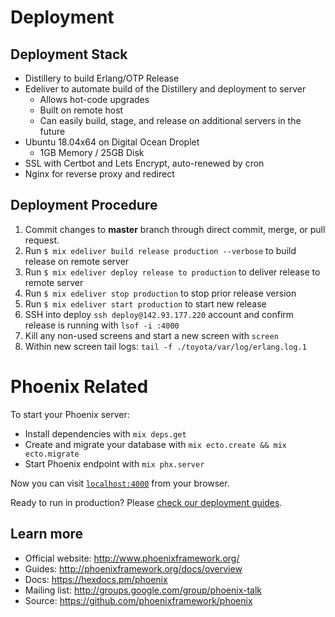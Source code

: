 # Deployment

## Deployment Stack
  * Distillery to build Erlang/OTP Release
  * Edeliver to automate build of the Distillery and deployment to server
    * Allows hot-code upgrades
    * Built on remote host
    * Can easily build, stage, and release on additional servers in the future
  * Ubuntu 18.04x64 on Digital Ocean Droplet
    * 1GB Memory / 25GB Disk
  * SSL with Certbot and Lets Encrypt, auto-renewed by cron
  * Nginx for reverse proxy and redirect
  

## Deployment Procedure

1. Commit changes to **master** branch through direct commit, merge, or pull request.
2. Run `$ mix edeliver build release production --verbose` to build release on remote server
3. Run `$ mix edeliver deploy release to production` to deliver release to remote server
4. Run `$ mix edeliver stop production` to stop prior release version
5. Run `$ mix edeliver start production` to start new release
6. SSH into deploy `ssh deploy@142.93.177.220` account and confirm release is running with `lsof -i :4000`
7. Kill any non-used screens and start a new screen with `screen`
8. Within new screen tail logs: `tail -f ./toyota/var/log/erlang.log.1`

# Phoenix Related

To start your Phoenix server:

  * Install dependencies with `mix deps.get`
  * Create and migrate your database with `mix ecto.create && mix ecto.migrate`
  * Start Phoenix endpoint with `mix phx.server`

Now you can visit [`localhost:4000`](http://localhost:4000) from your browser.

Ready to run in production? Please [check our deployment guides](http://www.phoenixframework.org/docs/deployment).

## Learn more

  * Official website: http://www.phoenixframework.org/
  * Guides: http://phoenixframework.org/docs/overview
  * Docs: https://hexdocs.pm/phoenix
  * Mailing list: http://groups.google.com/group/phoenix-talk
  * Source: https://github.com/phoenixframework/phoenix
